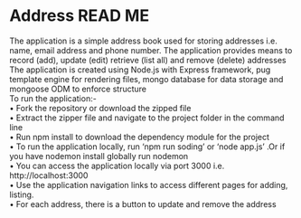 # Address READ ME
The application is a simple address book used for storing addresses i.e. name, email address and phone number. The application provides means to record (add), update (edit) retrieve (list all) and remove (delete) addresses<br>
The application is created using Node.js with Express framework, pug template engine for rendering files, mongo database for data storage and mongoose ODM to enforce structure <br>
To run the application:-<br>
•	Fork  the repository or download  the zipped file<br>
•	Extract the zipper file and navigate to the project folder in the command line<br>
•	Run npm install to download the dependency module for the project<br>
•	To run the application locally, run  ‘npm run soding’ or ‘node app.js’ .Or if you have nodemon install globally run nodemon<br>
•	You can access  the application locally via port 3000   i.e. http://localhost:3000<br>
•	Use the application navigation links to access different pages for adding, listing.<br>
•	For each address, there is a button to update and remove the address<br>
